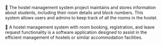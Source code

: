 🏨 The hostel management system project maintains and stores information about students, including their room details and block numbers. This system allows users and admins to keep track of all the rooms in the hostel. 

🚩 A hostel management system with room booking, registration, and leave request functionality is a software application designed to assist in the efficient management of hostels or similar accommodation facilities.
